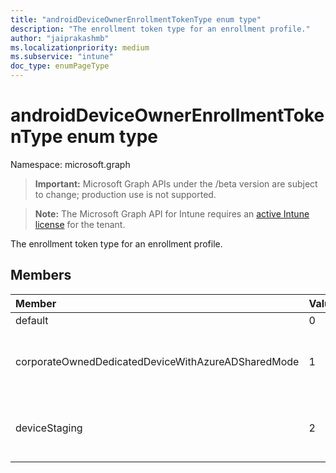 ```yaml
---
title: "androidDeviceOwnerEnrollmentTokenType enum type"
description: "The enrollment token type for an enrollment profile."
author: "jaiprakashmb"
ms.localizationpriority: medium
ms.subservice: "intune"
doc_type: enumPageType
---
```


# androidDeviceOwnerEnrollmentTokenType enum type

Namespace: microsoft.graph
> **Important:** Microsoft Graph APIs under the /beta version are subject to change; production use is not supported.

> **Note:** The Microsoft Graph API for Intune requires an [active Intune license](https://go.microsoft.com/fwlink/?linkid=839381) for the tenant.


The enrollment token type for an enrollment profile.

## Members
|Member|Value|Description|
|:---|:---|:---|
|default|0|Default token type.|
|corporateOwnedDedicatedDeviceWithAzureADSharedMode|1|Token type for Azure AD shared dedicated device enrollment. It applies to CorporateOwnedDedicatedDevice enrollment mode only.|
|deviceStaging|2|Token type for Android Device Staging enrollment type. It applies to CorporateOwnedFullyManaged and CorporateOwnedWorkProfile only.|
